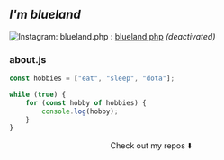 ##  _I'm blueland_


![Instagram: blueland.php](https://img.shields.io/badge/Instagram-E4405F?style=flat&logo=instagram&logoColor=white
) : <a href=https://www.instagram.com/blueland.php/>blueland.php</a> _(deactivated)_



### about.js

```javascript
const hobbies = ["eat", "sleep", "dota"];

while (true) {
    for (const hobby of hobbies) {
        console.log(hobby);
    }
}

```



<p align="center">
Check out my repos ⬇️  
</p>
